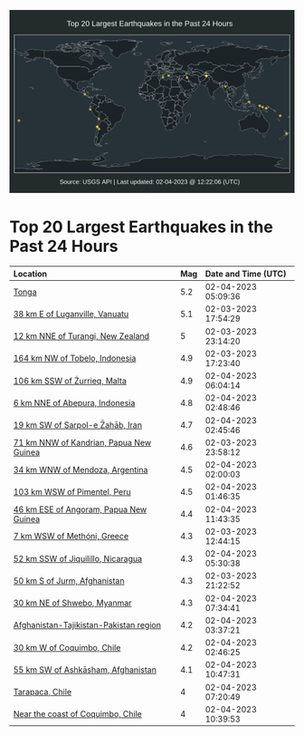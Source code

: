 ![Map](./map.png)

# Top 20 Largest Earthquakes in the Past 24 Hours

| Location | Mag | Date and Time (UTC) |
|:---|:---|:---|
| [Tonga](https://earthquake.usgs.gov/earthquakes/eventpage/us6000jlc7) | 5.2 | 02-04-2023 05:09:36 |
| [38 km E of Luganville, Vanuatu](https://earthquake.usgs.gov/earthquakes/eventpage/us6000jl7u) | 5.1 | 02-03-2023 17:54:29 |
| [12 km NNE of Turangi, New Zealand](https://earthquake.usgs.gov/earthquakes/eventpage/us6000jl9z) | 5 | 02-03-2023 23:14:20 |
| [164 km NW of Tobelo, Indonesia](https://earthquake.usgs.gov/earthquakes/eventpage/us6000jl7m) | 4.9 | 02-03-2023 17:23:40 |
| [106 km SSW of Żurrieq, Malta](https://earthquake.usgs.gov/earthquakes/eventpage/us6000jlch) | 4.9 | 02-04-2023 06:04:14 |
| [6 km NNE of Abepura, Indonesia](https://earthquake.usgs.gov/earthquakes/eventpage/us6000jlbq) | 4.8 | 02-04-2023 02:48:46 |
| [19 km SW of Sarpol-e Z̄ahāb, Iran](https://earthquake.usgs.gov/earthquakes/eventpage/us6000jlbp) | 4.7 | 02-04-2023 02:45:46 |
| [71 km NNW of Kandrian, Papua New Guinea](https://earthquake.usgs.gov/earthquakes/eventpage/us6000jlap) | 4.6 | 02-03-2023 23:58:12 |
| [34 km WNW of Mendoza, Argentina](https://earthquake.usgs.gov/earthquakes/eventpage/us6000jlb9) | 4.5 | 02-04-2023 02:00:03 |
| [103 km WSW of Pimentel, Peru](https://earthquake.usgs.gov/earthquakes/eventpage/us6000jlbd) | 4.5 | 02-04-2023 01:46:35 |
| [46 km ESE of Angoram, Papua New Guinea](https://earthquake.usgs.gov/earthquakes/eventpage/us6000jldk) | 4.4 | 02-04-2023 11:43:35 |
| [7 km WSW of Methóni, Greece](https://earthquake.usgs.gov/earthquakes/eventpage/us6000jl5y) | 4.3 | 02-03-2023 12:44:15 |
| [52 km SSW of Jiquilillo, Nicaragua](https://earthquake.usgs.gov/earthquakes/eventpage/us6000jlc8) | 4.3 | 02-04-2023 05:30:38 |
| [50 km S of Jurm, Afghanistan](https://earthquake.usgs.gov/earthquakes/eventpage/us6000jl9j) | 4.3 | 02-03-2023 21:22:52 |
| [30 km NE of Shwebo, Myanmar](https://earthquake.usgs.gov/earthquakes/eventpage/us6000jlcr) | 4.3 | 02-04-2023 07:34:41 |
| [Afghanistan-Tajikistan-Pakistan region](https://earthquake.usgs.gov/earthquakes/eventpage/us6000jlbv) | 4.2 | 02-04-2023 03:37:21 |
| [30 km W of Coquimbo, Chile](https://earthquake.usgs.gov/earthquakes/eventpage/us6000jlbk) | 4.2 | 02-04-2023 02:46:25 |
| [55 km SW of Ashkāsham, Afghanistan](https://earthquake.usgs.gov/earthquakes/eventpage/us6000jldc) | 4.1 | 02-04-2023 10:47:31 |
| [Tarapaca, Chile](https://earthquake.usgs.gov/earthquakes/eventpage/us6000jlcq) | 4 | 02-04-2023 07:20:49 |
| [Near the coast of Coquimbo, Chile](https://earthquake.usgs.gov/earthquakes/eventpage/us6000jlda) | 4 | 02-04-2023 10:39:53 |
